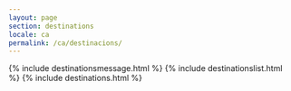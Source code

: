 ```yaml
---
layout: page
section: destinations
locale: ca
permalink: /ca/destinacions/
---
```


{% include destinationsmessage.html %}
{% include destinationslist.html %}
{% include destinations.html %}
